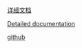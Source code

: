[详细文档](http://47.104.203.213/pp-view/index.html#/index/example)

[Detailed documentation](http://47.104.203.213/pp-view/index.html#/index/example)

[github](https://github.com/heikaimu/vue-picture-preview)
